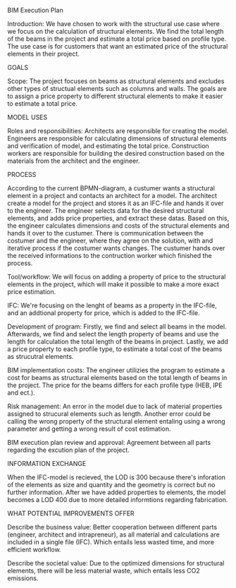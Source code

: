 BIM Execution Plan

Introduction:
We have chosen to work with the structural use case where we focus on the calculation of structural elements. We find the total length of the beams in the project and estimate a total price based on profile type. The use case is for customers that want an estimated price of the structural elements in their project.

GOALS

Scope:
The project focuses on beams as structural elements and excludes other types of structual elements such as columns and walls. The goals are to assign a price property to different structural elements to make it easier to estimate a total price.

MODEL USES

Roles and responsibilities:
Architects are responsible for creating the model.
Engineers are responsible for calculating dimensions of structural elements and verification of model, and estimating the total price.
Construction workers are responsible for building the desired construction based on the materials from the architect and the engineer.

PROCESS

According to the current BPMN-diagram, a custumer wants a structural element in a project and contacts an architect for a model. The architect create a model for the project and stores it as an IFC-file and hands it over to the engineer. The engineer selects data for the desired structural elements, and adds price properties, and extract these datas. Based on this, the engineer calculates dimensions and costs of the structural elements and hands it over to the custumer. There is communication between the costumer and the engineer, where they agree on the solution, with and iterative process if the costumer wants changes. The custumer hands over the received informations to the contruction worker which finished the process.  

Tool/workflow:
We will focus on adding a property of price to the structural elements in the project, which will make it possible to make a more exact price estimation.

IFC:
We're focusing on the lenght of beams as a property in the IFC-file, and an addtional property for price, which is added to the IFC-file. 

Development of program:
Firstly, we find and select all beams in the model. Afterwards, we find and select the length property of beams and use the length for calculation the total length of the beams in project. Lastly, we add a price property to each profile type, to estimate a total cost of the beams as strucutral elements. 

BIM implementation costs:
The engineer utilizies the program to estimate a cost for beams as structural elements based on the total length of beams in the project. The price for the beams differs for each profile type (HEB, IPE and ect.).

Risk management:
An error in the model due to lack of material properties assigned to strucural elements such as length. Another error could be calling the wrong property of the structural element entaling using a wrong parameter and getting a wrong result of cost estimation.  

BIM execution plan review and approval:
Agreement between all parts regarding the excution plan of the project. 

INFORMATION EXCHANGE

When the IFC-model is recieved, the LOD is 300 because there's inforation of the elements as size and quantity and the geometry is correct but no further information. After we have added properties to elements, the model becomes a LOD 400 due to more detailed informtions regarding fabrication.    

WHAT POTENTIAL IMPROVEMENTS OFFER

Describe the business value:
Better cooperation between different parts (engineer, architect and intrapreneur), as all material and calculations are included in a single file (IFC). Which entails less wasted time, and more efficient workflow. 

Describe the societal value:
Due to the optimized dimensions for structural elements, there will be less material waste, which entails less CO2 emissions.




